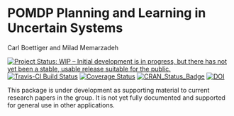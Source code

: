 POMDP Planning and Learning in Uncertain Systems
================
Carl Boettiger and Milad Memarzadeh

[![Project Status: WIP – Initial development is in progress, but there has not yet been a stable, usable release suitable for the public.](http://www.repostatus.org/badges/latest/wip.svg)](http://www.repostatus.org/#wip) [![Travis-CI Build Status](https://travis-ci.org/boettiger-lab/pomdpplus.svg?branch=master)](https://travis-ci.org/boettiger-lab/pomdpplus) [![Coverage Status](https://img.shields.io/codecov/c/github/boettiger-lab/pomdpplus/master.svg)](https://codecov.io/github/boettiger-lab/pomdpplus?branch=master) [![CRAN\_Status\_Badge](http://www.r-pkg.org/badges/version/pomdpplus)](https://cran.r-project.org/package=pomdpplus)
[![DOI](https://zenodo.org/badge/60877087.svg)](https://zenodo.org/badge/latestdoi/60877087)

This package is under development as supporting material to current research papers in the group. It is not yet fully documented and supported for general use in other applications.

